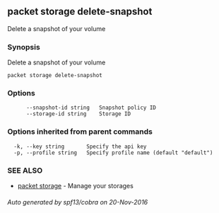 ## packet storage delete-snapshot

Delete a snapshot of your volume

### Synopsis


Delete a snapshot of your volume

```
packet storage delete-snapshot
```

### Options

```
      --snapshot-id string   Snapshot policy ID
      --storage-id string    Storage ID
```

### Options inherited from parent commands

```
  -k, --key string       Specify the api key
  -p, --profile string   Specify profile name (default "default")
```

### SEE ALSO
* [packet storage](packet_storage.md)	 - Manage your storages

###### Auto generated by spf13/cobra on 20-Nov-2016
